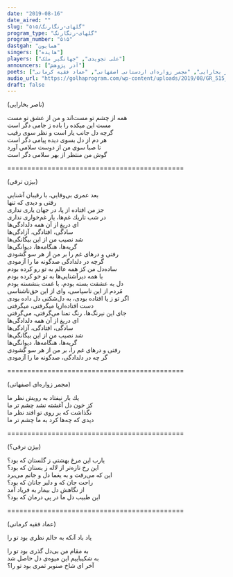 ```yaml
---
date: "2019-08-16"
date_aired: ""
slug: "گلهای-رنگارنگ/۵۱۵"
program_type: "گلهای-رنگارنگ" 
program_number: "۵۱۵"
dastgah: "همایون"
singers: ["هایده"]
players: ["علی تجویدی", "جهانگیر ملک"]
announcers: ["آذر پژوهش"]
poets: ["بیژن ترقی", "ناصر بخارایی", "مجمر زواره‌ای اردستانی اصفهانی", "عماد فقیه کرمانی"]
audio_url: "https://golhaprogram.com/wp-content/uploads/2019/08/GR_515_Hayedeh.mp3"
draft: false
---
```


(ناصر بخارایی)  

همه از چشم تو مست‌اند و من از عشق تو مست  
مست این میکده را باده ز جامی دگر است  
گرچه دل جانب یار است و نظر سوی رقیب  
هر دم از دل بسوی دیده پیامی دگر است  
تا صبا سوی من از دوست سلامی آورد  
گوش من منتظر از بهر سلامی دگر است  

============================================  

(بیژن ترقی)  

بعد عمری بی‌وفایی، با رقیبان آشنایی  
رفتی و دیدی كه تنها  
جز من افتاده از پا، در جهان یاری نداری  
در شب تاریك غم‌ها، یار غم‌خواری نداری  
ای دریغ از آن همه دلدادگی‌ها  
سادگی، افتادگی، آزادگی‌ها  
شد نصیب من از این بیگانگی‌ها  
گریه‌ها، هنگامه‌ها، دیوانگی‌ها  
رفتی و درهای غم را بر من از هر سو گشودی  
گرچه در دلدادگی صدگونه ما را آزمودی  
ساده‌دل من كز همه عالم به تو رو کرده بودم  
با همه دیرآشنایی‌ها به تو خو کرده بودم  
دل به عشقت بسته بودم، با غمت بنشسته بودم  
مُردم از این ناسپاسی، وای از این حق‌ناشناسی  
اگر تو ز پا افتاده بودی، به دل‌شکنی دل داده بودی  
دست افتاده‌از‌پا میگرفتی، میگرفتی  
جای این نیرنگ‌ها، رنگ تمنا می‌گرفتی، می‌گرفتی  
ای دریغ از آن همه دلدادگی‌ها  
سادگی، افتادگی، آزادگی‌ها  
شد نصیب من از این بیگانگی‌ها  
گریه‌ها، هنگامه‌ها، دیوانگی‌ها  
رفتی و درهای غم را، بر من از هر سو گشودی  
گر چه در دلدادگی، صدگونه ما را آزمودی  

============================================  

(مجمر زواره‌ای اصفهانی)  

یك بار نیفتاد به رویش نظر ما  
کز خون دل آغشته نشد چشم تر ما  
نگذاشت که بر روی تو افتد نظر ما  
دیدی كه چه‌ها کرد به ما چشم تر ما  

============================================  

(بیژن ترقی؟)  

یارب این مرغ بهشتی ز گلستان که بود؟  
این رخ تازه‌تر از لاله ز بستان که بود؟  
این كه می‌رفت و به یغما دل و جانم می‌برد  
راحت جان که و دلبر جانان که بود؟  
از نگاهش دل بیمار به فریاد آمد  
این طبیب دل ما در پی درمان که بود؟  

============================================  

(عماد فقیه کرمانی)  

یاد باد آنکه به حالم نظری بود تو را  

به مقام من بی‌دل گذری بود تو را  
به شکیباییم این میوه‌ی دل حاصل شد  
آخر ای شاخ صنوبر ثمری بود تو را؟  
